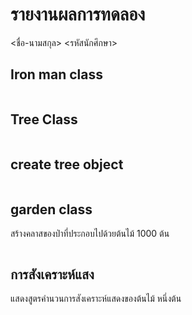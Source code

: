 # รายงานผลการทดลอง

<ชื่อ-นามสกุล> <รหัสนักศึกษา>

## Iron man class

```java

```

## Tree Class

```java

```

## create tree object

```java

```

## garden class

สร้างคลาสของป่าที่ประกอบไปด้วยต้นไม้ 1000 ต้น

```java

```

## การสังเคราะห์แสง

แสดงสูตรคำนวนการสังเคราะห์แสดงของต้นไม้ หนึ่งต้น

```java

```
